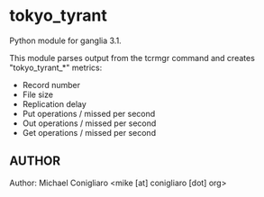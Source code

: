 tokyo_tyrant
===============

Python module for ganglia 3.1.

This module parses output from the tcrmgr command and creates "tokyo_tyrant_*"
metrics:

 * Record number
 * File size
 * Replication delay
 * Put operations / missed per second
 * Out operations / missed per second
 * Get operations / missed per second

## AUTHOR

Author: Michael Conigliaro &lt;mike [at] conigliaro [dot] org&gt;
